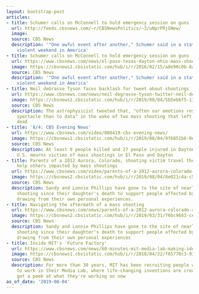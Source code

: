 ```yaml
---
layout: bootstrap-post
articles:
- title: Schumer calls on McConnell to hold emergency session on guns
  url: http://feeds.cbsnews.com/~r/CBSNewsPolitics/~3/uNprPRjGNew/
  image: 
  source: CBS News
  description: '"One awful event after another," Schumer said in a statement on the
    violent weekend in America'
- title: Schumer calls on McConnell to hold emergency session on guns
  url: https://www.cbsnews.com/news/el-paso-texas-dayton-ohio-mass-shooting-chuck-schumer-calls-on-mcconnell-to-hold-emergency-session-on-gun-control-today/
  image: https://cbsnews1.cbsistatic.com/hub/i/r/2016/02/15/a8e90c0b-8acb-4f55-a167-8716c06520e0/thumbnail/1200x630/51db3d454a560e51a113051599ee85cd/mcconnell-schumer.jpg
  source: CBS News
  description: '"One awful event after another," Schumer said in a statement on the
    violent weekend in America'
- title: Neil deGrasse Tyson faces backlash for tweet about shootings
  url: https://www.cbsnews.com/news/neil-degrasse-tyson-twitter-neil-degrasse-tyson-faces-backlash-for-tweet-about-mass-shootings-in-el-paso-dayton/
  image: https://cbsnews1.cbsistatic.com/hub/i/r/2019/08/04/5b5eb6f5-1108-41ba-951a-f869abbc4c18/thumbnail/1200x630/05c8f0419cf9ba91c197615f455f61b5/gettyimages-1148937394.jpg
  source: CBS News
  description: The astrophysicist tweeted that, "often our emotions respond more to
    spectacle than to data" in the wake of two mass shooting that left at least 29
    dead
- title: '8/4: CBS Evening News'
  url: https://www.cbsnews.com/video/080419-cbs-evening-news/
  image: https://cbsnews1.cbsistatic.com/hub/i/r/2019/08/04/9f6851b6-0e9a-4940-9398-bbe593c6bcd8/thumbnail/1200x630/811aa51179070e542c84e47fcd51dfa5/0804-en-full-1905019-640x360.jpg
  source: CBS News
  description: At least 9 people killed and 27 people injured in Dayton shooting;
    U.S. mourns victims of mass shootings in El Paso and Dayton
- title: Parents of a 2012 Aurora, Colorado, shooting victim travel the country to
    help others impacted by mass shootings
  url: https://www.cbsnews.com/video/parents-of-a-2012-aurora-colorado-shooting-victim-travel-country-mass-shootings-60-minutes-2019-08-04/
  image: https://cbsnews2.cbsistatic.com/hub/i/r/2019/08/04/8e021c4a-c554-43d8-869b-c4cc6d93e23a/thumbnail/1200x630/ea429848ca0b848304ca80755d2779fc/survivorsnetworkvideo-1904997-640x360.jpg
  source: CBS News
  description: Sandy and Lonnie Phillips have gone to the site of nearly every mass
    shooting since their daughter's death to support people affected by the tragedies,
    drawing from their own personal experiences.
- title: Navigating the aftermath of a mass shooting
  url: https://www.cbsnews.com/news/parents-of-a-2012-aurora-colorado-shooting-victim-travel-country-mass-shootings-60-minutes-2019-08-04/
  image: https://cbsnews2.cbsistatic.com/hub/i/r/2019/03/31/76bc9683-cecc-4ab7-94d1-bdc47ad06708/thumbnail/1200x630/19d26ca9137274a53114eb81810555fd/survivorsarticle.jpg
  source: CBS News
  description: Sandy and Lonnie Phillips have gone to the site of nearly every mass
    shooting since their daughter's death to support people affected by the tragedies,
    drawing from their own personal experiences
- title: Inside MIT's 'Future Factory'
  url: https://www.cbsnews.com/news/60-minutes-mit-media-lab-making-ideas-into-reality-future-factory-2019-08-04/
  image: https://cbsnews1.cbsistatic.com/hub/i/r/2018/04/22/f65770c3-9302-4bf2-9a81-4f79a49e3c17/thumbnail/1200x630/173a3a4ece2804aff5c80a14746dd66a/mitmain.jpg
  source: CBS News
  description: For more than 30 years, MIT has been recruiting people with crazy ideas
    to work in their Media Lab, where life-changing inventions are created. 60 Minutes
    got a peek at what they're working on now
as_of_date: '2019-08-04'
---
```


